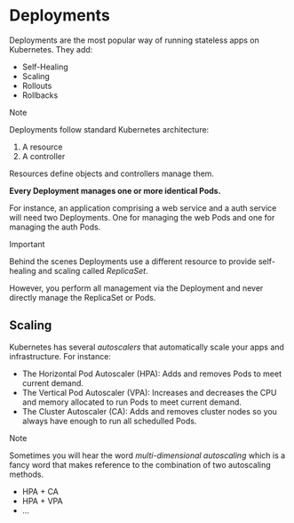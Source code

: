 # Deployments

Deployments are the most popular way of running stateless apps on Kubernetes. They add:

- Self-Healing
- Scaling
- Rollouts
- Rollbacks

> [!NOTE]
>
> Deployments follow standard Kubernetes architecture:
>
> 1. A resource
> 2. A controller
>
> Resources define objects and controllers manage them.

**Every Deployment manages one or more identical Pods.**


For instance, an application comprising a web service and a auth service will need two Deployments. One for managing the web Pods and one for managing
the auth Pods.

> [!IMPORTANT]
>
> Behind the scenes Deployments use a different resource to provide self-healing and scaling called _ReplicaSet_.
>
> However, you perform all management via the Deployment and never directly manage the ReplicaSet or Pods.


## Scaling

Kubernetes has several _autoscalers_ that automatically scale your apps and infrastructure. For instance:

- The Horizontal Pod Autoscaler (HPA): Adds and removes Pods to meet current demand.
- The Vertical Pod Autoscaler (VPA): Increases and decreases the CPU and memory allocated to run Pods to meet current demand.
- The Cluster Autoscaler (CA): Adds and removes cluster nodes so you always have enough to run all schedulled Pods.

> [!NOTE]
>
> Sometimes you will hear the word _multi-dimensional autoscaling_ which is a fancy word that makes reference to the combination of two autoscaling methods.
>
> - HPA + CA
> - HPA + VPA
> - ...
